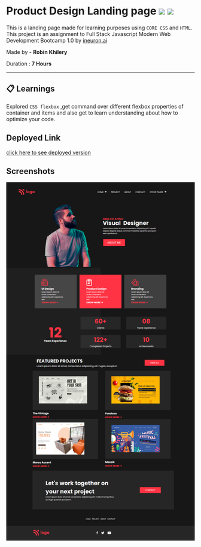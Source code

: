 # Product Design Landing page ![](https://img.shields.io/badge/-HTML-orange) ![](https://img.shields.io/badge/-CSS-yellowgreen)
  
 This is a landing page made for learning purposes using `CORE CSS` and `HTML`.  This project is an assignment to Full Stack Javascript Modern Web Development Bootcamp 1.0 by  [ineuron.ai](https://ineuron.ai/)  


Made by - **Robin Khilery**

Duration : **7 Hours**

***
 
## :clipboard: Learnings
Explored `CSS flexbox` ,get command over different flexbox properties  of container and items  and also get to  learn understanding about how to  optimize your code. 

## Deployed Link
 [click here to see deployed version]( https://product-design-landing-page-link.netlify.app/ "Click to Visit Link") 


## Screenshots
![](./assets//Screenshot.png)




 